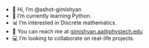 - 👋 Hi, I’m @ashot-gimishyan
- 🐍 I’m currently learning Python.
- 📊 I’m interested in Discrete mathematics.
- 💌 You can reach me at gimishyan.aa@phystech.edu
- 💻 I’m looking to collaborate on real-life projects.
